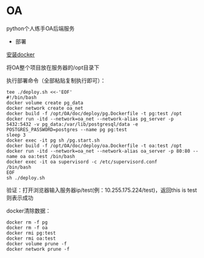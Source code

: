 # OA
python个人练手OA后端服务

+ 部署

[安装docker](https://github.com/shiyangqin/doc/blob/master/Linux/docker.md#centos7%E5%AE%89%E8%A3%85docker)

将OA整个项目放在服务器的/opt目录下

执行部署命令（全部粘贴复制执行即可）：
```
tee ./deploy.sh <<-'EOF'
#!/bin/bash
docker volume create pg_data
docker network create oa_net
docker build -f /opt/OA/doc/deploy/pg.Dockerfile -t pg:test /opt
docker run -itd --network=oa_net --network-alias pg_server -p 5432:5432 -v pg_data:/var/lib/postgresql/data -e POSTGRES_PASSWORD=postgres --name pg pg:test
sleep 3
docker exec -it pg sh /pg.start.sh
docker build -f /opt/OA/doc/deploy/oa.Dockerfile -t oa:test /opt
docker run -itd --network=oa_net --network-alias oa_server -p 80:80 --name oa oa:test /bin/bash
docker exec -it oa supervisord -c /etc/supervisord.conf
/bin/bash
EOF
sh ./deploy.sh
```

验证：打开浏览器输入服务器ip/test(例：10.255.175.224/test)，返回this is test则表示成功

docker清除数据：
```
docker rm -f pg
docker rm -f oa
docker rmi pg:test
docker rmi oa:test
docker volume prune -f
docker network prune -f
```
